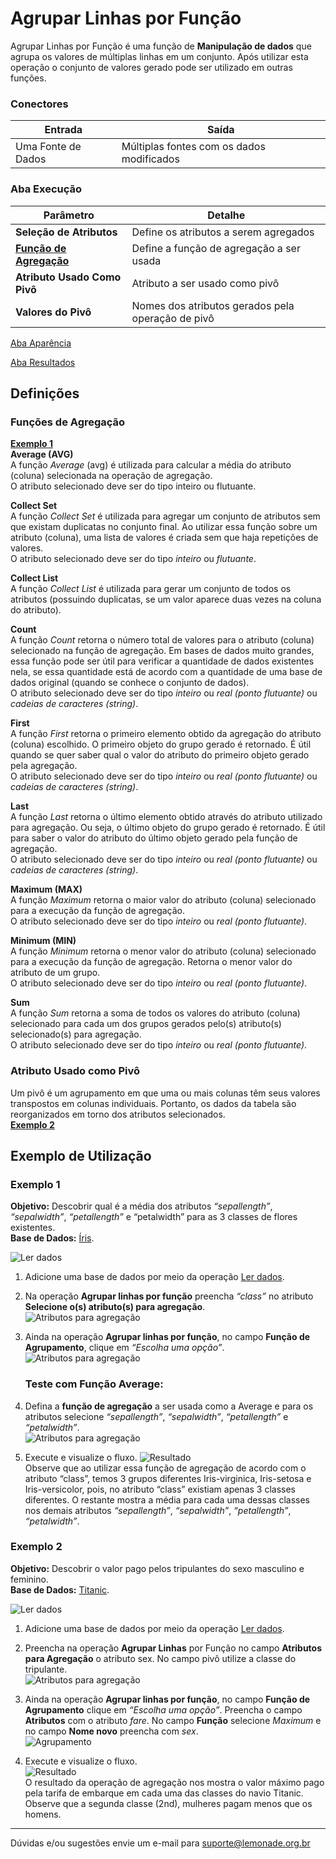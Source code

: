 
# Agrupar Linhas por Função

Agrupar Linhas por Função é uma função de **Manipulação de dados** que agrupa os valores de múltiplas linhas em um conjunto. Após utilizar esta operação o conjunto de valores gerado pode ser utilizado em outras funções.

### Conectores
| Entrada | Saída |
| --- | --- |
| Uma Fonte de Dados | Múltiplas fontes com os dados modificados |

### Aba Execução
| Parâmetro | Detalhe |
| --- | --- |
| **Seleção de Atributos** | Define os atributos a serem agregados |
| **[Função de Agregação]** | Define a função de agregação a ser usada |
| **Atributo Usado Como Pivô** | Atributo a ser usado como pivô |
| **Valores do Pivô** | Nomes dos atributos gerados pela operação de pivô |

[Aba Aparência][1]

[Aba Resultados][2]


## Definições
### Funções de Agregação
**[Exemplo 1]**\
**Average (AVG)**\
A função *Average* (avg) é utilizada para calcular a média do atributo (coluna) selecionada na operação de agregação.\
O atributo selecionado deve ser do tipo inteiro ou flutuante.

**Collect Set**\
A função *Collect Set* é utilizada para agregar um conjunto de atributos sem que existam duplicatas no conjunto final. Ao utilizar essa função sobre um atributo (coluna), uma lista de valores é criada sem que haja repetições de valores.\
O atributo selecionado deve ser do tipo *inteiro* ou *flutuante*.

**Collect List**\
A função *Collect List* é utilizada para gerar um conjunto de todos os atributos (possuindo duplicatas, se um valor aparece duas vezes na coluna do atributo).

**Count**\
A função *Count* retorna o número total de valores para o atributo (coluna) selecionado na função de agregação. Em bases de dados muito grandes, essa função pode ser útil para verificar a quantidade de dados existentes nela, se essa quantidade está de acordo com a quantidade de uma base de dados original (quando se conhece o conjunto de dados).\
O atributo selecionado deve ser do tipo *inteiro* ou *real (ponto flutuante)* ou *cadeias de caracteres (string)*.

**First**\
A função *First* retorna o primeiro elemento obtido da agregação do atributo (coluna) escolhido. O primeiro objeto do grupo gerado é retornado. É útil quando se quer saber qual o valor do atributo do primeiro objeto gerado pela agregação.\
O atributo selecionado deve ser do tipo *inteiro* ou *real (ponto flutuante)* ou *cadeias de caracteres (string)*.

**Last**\
A função *Last* retorna o último elemento obtido através do atributo utilizado para agregação. Ou seja, o último objeto do grupo gerado é retornado. É útil para saber o valor do atributo do último objeto gerado pela função de agregação.\
O atributo selecionado deve ser do tipo *inteiro* ou *real (ponto flutuante)* ou *cadeias de caracteres (string)*.

**Maximum (MAX)**\
A função *Maximum* retorna o maior valor do atributo (coluna) selecionado para a execução da função de agregação.\
O atributo selecionado deve ser do tipo *inteiro* ou *real (ponto flutuante)*.

**Minimum (MIN)**\
A função *Minimum* retorna o menor valor do atributo (coluna) selecionado para a execução da função de agregação. Retorna o menor valor do atributo de um grupo.\
O atributo selecionado deve ser do tipo *inteiro* ou *real (ponto flutuante)*.

**Sum**\
A função *Sum* retorna a soma de todos os valores do atributo (coluna) selecionado para cada um dos grupos gerados pelo(s) atributo(s) selecionado(s) para agregação.\
O atributo selecionado deve ser do tipo *inteiro* ou *real (ponto flutuante)*.

### Atributo Usado como Pivô
Um pivô é um agrupamento em que uma ou mais colunas têm seus valores transpostos em colunas individuais. Portanto, os dados da tabela são reorganizados em torno dos atributos selecionados.\
**[Exemplo 2]**

## Exemplo de Utilização
### Exemplo 1
**Objetivo:** Descobrir qual é a média dos atributos *“sepallength”*, *“sepalwidth”*, *“petallength”* e “petalwidth” para as 3 classes de flores existentes.\
**Base de Dados:** [Íris][3].

![Ler dados](/img/spark/manipulacao_de_dados/linha_agrupar_por_funcao/image7.png)

1. Adicione uma base de dados por meio da operação [Ler dados][4]. 

2. Na operação **Agrupar linhas por função** preencha *“class”* no atributo **Selecione o(s) atributo(s) para agregação**. \
	![Atributos para agregação](/img/spark/manipulacao_de_dados/linha_agrupar_por_funcao/image5.png)

3. Ainda na operação **Agrupar linhas por função**, no campo **Função de Agrupamento**, clique em *“Escolha uma opção”*.\
	![Atributos para agregação](/img/spark/manipulacao_de_dados/linha_agrupar_por_funcao/image2.png)

	### Teste com Função Average:
4. Defina a **função de agregação** a ser usada como a Average e para os atributos selecione *“sepallength”*, *“sepalwidth”*, *“petallength”* e *“petalwidth”*.\
	![Atributos para agregação](/img/spark/manipulacao_de_dados/linha_agrupar_por_funcao/image8.png)


5. Execute e visualize o fluxo.
	![Resultado](/img/spark/manipulacao_de_dados/linha_agrupar_por_funcao/image4.png)\
	Observe que ao utilizar essa função de agregação de acordo com o atributo “class”, temos 3 grupos diferentes Iris-virginica, Iris-setosa e Iris-versicolor, pois, no atributo “class” existiam apenas 3 classes diferentes. O restante mostra a média para cada uma dessas classes nos demais atributos *“sepallength”*, *“sepalwidth”*, *“petallength”*, *“petalwidth”*.

### Exemplo 2
**Objetivo:** Descobrir o valor pago pelos tripulantes do sexo masculino e feminino.\
**Base de Dados:** [Titanic][5].

![Ler dados](/img/spark/manipulacao_de_dados/linha_agrupar_por_funcao/image7.png)

1. Adicione uma base de dados por meio da operação [Ler dados][4]. 

2. Preencha na operação **Agrupar Linhas** por Função no campo **Atributos para Agregação** o atributo sex. No campo pivô utilize a classe do tripulante.\
	![Atributos para agregação](/img/spark/manipulacao_de_dados/linha_agrupar_por_funcao/image3.png)


3. Ainda na operação **Agrupar linhas por função**, no campo **Função de Agrupamento** clique em *“Escolha uma opção”*. Preencha o campo **Atributos** com o atributo *fare*. No campo **Função** selecione *Maximum* e no campo **Nome novo** preencha com *sex*.\
	![Agrupamento](/img/spark/manipulacao_de_dados/linha_agrupar_por_funcao/image6.png)

4. Execute e visualize o fluxo.\
	![Resultado](/img/spark/manipulacao_de_dados/linha_agrupar_por_funcao/image1.png)\
	O resultado da operação de agregação nos mostra o valor máximo pago pela tarifa de embarque em cada uma das classes do navio Titanic. Observe que a segunda classe (2nd), mulheres pagam menos que os homens.

-----

Dúvidas e/ou sugestões envie um e-mail para suporte@lemonade.org.br

[Exemplo 1]: #exemplo-1
[Exemplo 2]: #exemplo-2
[Função de Agregação]: #funcoes-de-agregacao
[1]: /pt-br/spark/documentacao-geral/documentacao-geral.html#aba-aparencia
[2]: /pt-br/spark/documentacao-geral/documentacao-geral.html#aba-resultados
[3]: /pt-br/spark/base-de-dados/#iris
[4]: /pt-br/spark/entrada-e-saida/ler-dados.html
[5]: /pt-br/spark/base-de-dados/#titanic